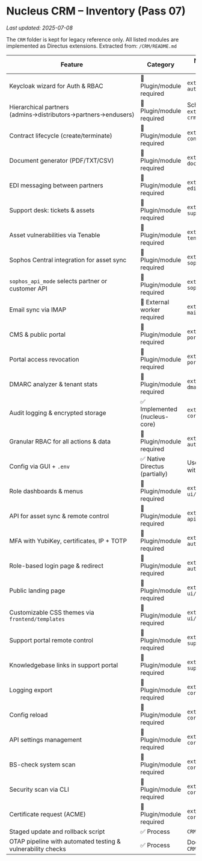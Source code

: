 <!-- markdownlint-disable MD013 -->
# Nucleus CRM – Inventory (Pass 07)
_Last updated: 2025-07-08_


The `CRM` folder is kept for legacy reference only. All listed modules are implemented as Directus extensions.
Extracted from: `/CRM/README.md`

| Feature | Category | Notes / Proposed Module |
|---------------------------------|----------------------------|---------------------------------------|
| Keycloak wizard for Auth & RBAC | 🔧 Plugin/module required | `extensions/nucleus-auth/` |
| Hierarchical partners (admins→distributors→partners→endusers) | 🔧 Plugin/module required | Schema + RBAC in `extensions/nucleus-crm/` |
| Contract lifecycle (create/terminate) | 🔧 Plugin/module required | `extensions/nucleus-contracts/` |
| Document generator (PDF/TXT/CSV) | 🔧 Plugin/module required | `extensions/nucleus-docs/` |
| EDI messaging between partners | 🔧 Plugin/module required | `extensions/nucleus-edi/` |
| Support desk: tickets & assets | 🔧 Plugin/module required | `extensions/nucleus-support/` |
| Asset vulnerabilities via Tenable | 🔧 Plugin/module required | `extensions/nucleus-tenable/` |
| Sophos Central integration for asset sync | 🔧 Plugin/module required | `extensions/nucleus-sophos/` |
| `sophos_api_mode` selects partner or customer API | 🔧 Plugin/module required | `extensions/nucleus-sophos/` |
| Email sync via IMAP | 🚧 External worker required | `extensions/nucleus-mail-ingest/` |
| CMS & public portal | 🔧 Plugin/module required | `extensions/nucleus-portal/` |
| Portal access revocation | 🔧 Plugin/module required | `extensions/nucleus-portal/` |
| DMARC analyzer & tenant stats | 🔧 Plugin/module required | `extensions/nucleus-dmarc/` |
| Audit logging & encrypted storage | ✅ Implemented (nucleus-core) | `extensions/nucleus-core/` |
| Granular RBAC for all actions & data | 🔧 Plugin/module required | `extensions/nucleus-auth/` |
| Config via GUI + `.env` | ✅ Native Directus (partially) | Use Directus settings with env overrides |
| Role dashboards & menus | 🔧 Plugin/module required | `extensions/nucleus-ui/` |
| API for asset sync & remote control | 🔧 Plugin/module required | `extensions/nucleus-api/` |
| MFA with YubiKey, certificates, IP + TOTP | 🔧 Plugin/module required | `extensions/nucleus-auth/` |
| Role-based login page & redirect | 🔧 Plugin/module required | `extensions/nucleus-auth/` |
| Public landing page | 🔧 Plugin/module required | `extensions/nucleus-ui/` |
| Customizable CSS themes via `frontend/templates` | 🔧 Plugin/module required | `extensions/nucleus-ui/` |
| Support portal remote control | 🔧 Plugin/module required | `extensions/nucleus-support/` |
| Knowledgebase links in support portal | 🔧 Plugin/module required | `extensions/nucleus-support/` |
| Logging export | 🔧 Plugin/module required | `extensions/nucleus-core/` |
| Config reload | 🔧 Plugin/module required | `extensions/nucleus-core/` |
| API settings management | 🔧 Plugin/module required | `extensions/nucleus-core/` |
| BS-check system scan | 🔧 Plugin/module required | `extensions/nucleus-core/` |
| Security scan via CLI | 🔧 Plugin/module required | `extensions/nucleus-core/` |
| Certificate request (ACME) | 🔧 Plugin/module required | `extensions/nucleus-core/` |
| Staged update and rollback script | ✅ Process | `CRM/scripts/update.py` |
| OTAP pipeline with automated testing & vulnerability checks | ✅ Process | Documented in `CRM/README.md` |
